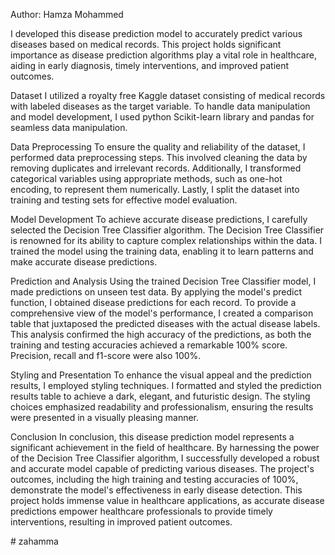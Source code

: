 Author: Hamza Mohammed

I developed this disease prediction model to accurately predict various diseases based on medical records. This project holds significant importance as disease prediction algorithms play a vital role in healthcare, aiding in early diagnosis, timely interventions, and improved patient outcomes.

Dataset
I utilized a royalty free Kaggle dataset consisting of medical records with labeled diseases as the target variable. To handle data manipulation and model development, I used python Scikit-learn library and pandas for seamless data manipulation.

Data Preprocessing
To ensure the quality and reliability of the dataset, I performed data preprocessing steps. This involved cleaning the data by removing duplicates and irrelevant records. Additionally, I transformed categorical variables using appropriate methods, such as one-hot encoding, to represent them numerically. Lastly, I split the dataset into training and testing sets for effective model evaluation.

Model Development
To achieve accurate disease predictions, I carefully selected the Decision Tree Classifier algorithm. The Decision Tree Classifier is renowned for its ability to capture complex relationships within the data. I trained the model using the training data, enabling it to learn patterns and make accurate disease predictions.

Prediction and Analysis
Using the trained Decision Tree Classifier model, I made predictions on unseen test data. By applying the model's predict function, I obtained disease predictions for each record. To provide a comprehensive view of the model's performance, I created a comparison table that juxtaposed the predicted diseases with the actual disease labels. This analysis confirmed the high accuracy of the predictions, as both the training and testing accuracies achieved a remarkable 100% score. Precision, recall and f1-score were also 100%.

Styling and Presentation
To enhance the visual appeal and the prediction results, I employed  styling techniques. I formatted and styled the prediction results table to achieve a dark, elegant, and futuristic design. The styling choices emphasized readability and professionalism, ensuring the results were presented in a visually pleasing manner.

Conclusion
In conclusion, this disease prediction model represents a significant achievement in the field of healthcare. By harnessing the power of the Decision Tree Classifier algorithm, I successfully developed a robust and accurate model capable of predicting various diseases. The project's outcomes, including the high training and testing accuracies of 100%, demonstrate the model's effectiveness in early disease detection. This project holds immense value in healthcare applications, as accurate disease predictions empower healthcare professionals to provide timely interventions, resulting in improved patient outcomes.

#   z a h a m m a  
 